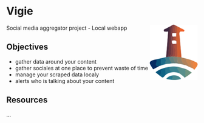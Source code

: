 # Vigie
<img src="/static/Media/Logo%20Vigie.svg" alt="logo for Vigie" title="Vigie" width="25%" align="right"/>
Social media aggregator project - Local webapp

## Objectives
* gather data around your content
* gather sociales at one place to prevent waste of time
* manage your scraped data localy
* alerts who is talking about your content

## Resources
...
